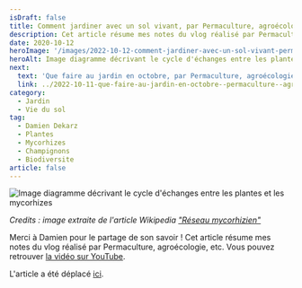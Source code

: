 ```yaml
---
isDraft: false
title: Comment jardiner avec un sol vivant, par Permaculture, agroécologie, etc
description: Cet article résume mes notes du vlog réalisé par Permaculture, agroécologie, etc
date: 2020-10-12
heroImage: '/images/2022-10-12-comment-jardiner-avec-un-sol-vivant-permaculture--agroecologie--etc-hero.png'
heroAlt: Image diagramme décrivant le cycle d'échanges entre les plantes et les mycorhizes
next:
  text: 'Que faire au jardin en octobre, par Permaculture, agroécologie, etc'
  link: ../2022-10-11-que-faire-au-jardin-en-octobre--permaculture--agroécologie--etc/README.md
category:
  - Jardin
  - Vie du sol
tag:
  - Damien Dekarz
  - Plantes
  - Mycorhizes
  - Champignons
  - Biodiversite
article: false
---
```


![Image diagramme décrivant le cycle d'échanges entre les plantes et les mycorhizes](/images/2022-10-12-comment-jardiner-avec-un-sol-vivant-permaculture--agroecologie--etc-hero.png)

_Credits : image extraite de l'article Wikipedia ["Réseau mycorhizien"](https://fr.wikipedia.org/wiki/R%C3%A9seau_mycorhizien)_

Merci à Damien pour le partage de son savoir !
Cet article résume mes notes du vlog réalisé par Permaculture, agroécologie, etc.
Vous pouvez retrouver [la vidéo sur YouTube](https://www.youtube.com/watch?v=WApK6d1ucz4).

L'article a été déplacé [ici](../../2022/10/comment-jardiner-avec-un-sol-vivant-damien-dekarz/README.md).
